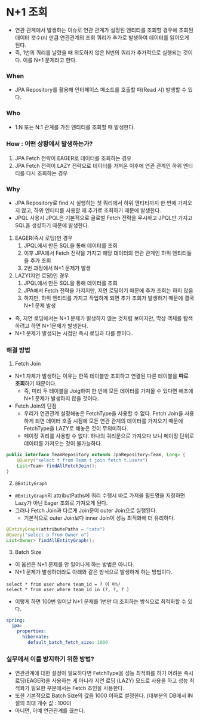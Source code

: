 # N+1 조회
- 연관 관계에서 발생하는 이슈로 연관 관계가 설정된 엔티티를 조회할 경우에 조회된 데이터 갯수(n) 만큼 연관관계의 조회 쿼리가 추가로 발생하여 데이터를 읽어오게 된다. 
- 즉, 1번의 쿼리를 날렸을 때 의도하지 않은 N번의 쿼리가 추가적으로 실행되는 것이다. 이를 N+1 문제라고 한다.

### When
- JPA Repository를 활용해 인터페이스 메소드를 호출할 때(Read 시) 발생할 수 있다.

### Who
- 1:N 또는 N:1 관계를 가진 엔티티를 조회할 때 발생한다.

### How : 어떤 상황에서 발생하는가?
1. JPA Fetch 전략이 EAGER로 데이터를 조회하는 경우
2. JPA Fetch 전력이 LAZY 전략으로 데이터를 가져온 이후에 연관 관계인 하위 엔티티를 다시 조회하는 경우

### Why
- JPA Repository로 find 시 실행하는 첫 쿼리에서 하위 엔티티까지 한 번에 가져오지 않고, 하위 엔티티를 사용할 때 추가로 조회하기 때문에 발생한다.
- JPQL 사용시 JPQL은 기본적으로 글로벌 Fetch 전략을 무시하고 JPQL만 가지고 SQL을 생성하기 때문에 발생한다.

1. EAGER(즉시 로딩)인 경우
    1. JPQL에서 만든 SQL을 통해 데이터를 조회
    2. 이후 JPA에서 Fetch 전략을 가지고 해당 데이터의 연관 관계인 하위 엔티티들을 추가 조회
    3. 2번 과정에서 N+1 문제가 발생
2. LAZY(지연 로딩)인 경우
    1. JPQL에서 만든 SQL을 통해 데이터를 조회
    2. JPA에서 Fetch 전략을 가지지만, 지연 로딩이기 때문에 추가 조회는 하지 않음
    3. 하지만, 하위 엔티티를 가지고 작업하게 되면 추가 조회가 발생하기 때문에 결국 N+1 문제 발생
- 즉, 지연 로딩에서는 N+1 문제가 발생하지 않는 것처럼 보이지만, 막상 객체를 탐색하려고 하면 N+1문제가 발생한다.
- N+1 문제가 발생되는 시점만 즉시 로딩과 다를 뿐이다.

### 해결 방법
1. Fetch Join
- N+1 자체가 발생하는 이유는 한쪽 테이블만 조회하고 연결된 다른 테이블을 **따로 조회**하기 때문이다.
    - 즉, 미리 두 테이블을 Joig하여 한 번에 모든 데이터를 가져올 수 있다면 애초에 N+1 문제가 발생하지 않을 것이다.
- Fetch Join의 단점
    - 우리가 연관관계 설정해놓은 FetchType을 사용할 수 없다. Fetch Join을 사용하게 되면 데이터 호출 시점에 모든 연관 관계의 데이터를 가져오기 때문에 FetchType을 LAZY로 해놓은 것이 무의미하다.
    - 페이징 쿼리를 사용할 수 없다. 하나의 쿼리문으로 가져오다 보니 페이징 단위로 데이터를 가져오는 것이 불가능하다.
```java
public interface TeamRepository extends JpaRepository<Team, Long> {
    @Query("select t from Team t join fetch t.users")
    List<Team> findAllFetchJoin();
}
```

2. `@EntityGraph`
- `@EntityGraph`의 attributPaths에 쿼리 수행시 바로 가져올 필드명을 지정하면 Lazy가 아닌 Eager 조회로 가져오게 된다.
- 그러나 Fetch Join과 다르게 Join문이 outer Join으로 실행된다.
    - 기본적으로 outer Join보다 inner Join이 성능 최적화에 더 유리하다.
```java
@EntityGraph(attributePaths = "cats")
@Query("select o from Owner o")
List<Owner> findAllEntityGraph();
```

3. Batch Size
- 이 옵션은 N+1 문제를 안 일어나게 하는 방법은 아니다.
- N+1 문제가 발생하더라도 아래와 같은 방식으로 발생하게 하는 방법이다.
```text
select * from user where team_id = ? 이 아닌 
select * from user where team_id in (?, ?, ? )
```
- 이렇게 하면 100번 일어날 N+1 문제를 1번만 더 조회하는 방식으로 최적화할 수 있다.
```yml
spring:
  jpa:
    properties:
      hibernate:
        default_batch_fetch_size: 1000
```

### 실무에서 이를 방지하기 위한 방법?
- 연관관계에 대한 설정이 필요하다면 FetchType을 성능 최적화를 하기 어려운 즉시 로딩(EAGER)을 사용하는 게 아니라 지연 로딩 (LAZY) 모드로 사용을 하고 성능 최적화가 필요한 부분에서는 Fetch 조인을 사용한다.
- 또한 기본적으로 Batch Size의 값을 1000 이하로 설정한다. (대부분의 DB에서 IN절의 최대 개수 값 : 1000)
- 아니면, 아예 연관관계를 끊는다.
